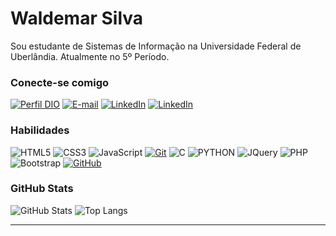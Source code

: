 # Waldemar Silva
Sou estudante de Sistemas de Informação na Universidade Federal de Uberlândia. Atualmente no 5º Período.

### Conecte-se comigo
[![Perfil DIO](https://img.shields.io/badge/-Meu%20Perfil%20na%20DIO-30A3DC?style=for-the-badge)](https://web.dio.me/users/wpf_silva/)
[![E-mail](https://img.shields.io/badge/-Email-000?style=for-the-badge&logo=microsoft-outlook&logoColor=E94D5F)](mailto:wpf.silva@outlook.com)
[![LinkedIn](https://img.shields.io/badge/-LinkedIn-000?style=for-the-badge&logo=linkedin&logoColor=30A3DC)](https://www.linkedin.com/in/waldemar-silva-9a7b5524/)
[![LinkedIn](https://img.shields.io/badge/-Instagram-000?style=for-the-badge&logo=instagram&logoColor=E94D5F)](https://www.instagram.com/wpfsilva/)


### Habilidades
![HTML5](https://img.shields.io/badge/HTML-000?style=for-the-badge&logo=html5&logoColor=30A3DC)
![CSS3](https://img.shields.io/badge/CSS3-000?style=for-the-badge&logo=css3&logoColor=E94D5F)
![JavaScript](https://img.shields.io/badge/JavaScript-000?style=for-the-badge&logo=javascript&logoColor=30A3DC)
[![Git](https://img.shields.io/badge/Git-000?style=for-the-badge&logo=git&logoColor=E94D5F)](https://git-scm.com/doc) 
![C](https://img.shields.io/badge/C-000?style=for-the-badge&logo=C&logoColor=30A3DC)
![PYTHON](https://img.shields.io/badge/python-000?style=for-the-badge&logo=python&logoColor=E94D5F)
![JQuery](https://img.shields.io/badge/JQuery-000?style=for-the-badge&logo=JQuery&logoColor=30A3DC)
![PHP](https://img.shields.io/badge/php-000?style=for-the-badge&logo=php&logoColor=E94D5F)
![Bootstrap](https://img.shields.io/badge/Bootstrap-000?style=for-the-badge&logo=Bootstrap&logoColor=30A3DC)
[![GitHub](https://img.shields.io/badge/GitHub-000?style=for-the-badge&logo=github&logoColor=30A3DC)](https://docs.github.com/)

### GitHub Stats
![GitHub Stats](https://github-readme-stats.vercel.app/api?username=wpfsilva&theme=transparent&bg_color=000&border_color=30A3DC&show_icons=true&icon_color=30A3DC&title_color=E94D5F&text_color=FFF)
![Top Langs](https://github-readme-stats-git-masterrstaa-rickstaa.vercel.app/api/top-langs/?username=wpfsilva&layout=compact&bg_color=000&border_color=30A3DC&title_color=E94D5F&text_color=FFF)

---
<!---
wpfsilva/wpfsilva is a ✨ special ✨ repository because its `README.md` (this file) appears on your GitHub profile.
You can click the Preview link to take a look at your changes.
--->
